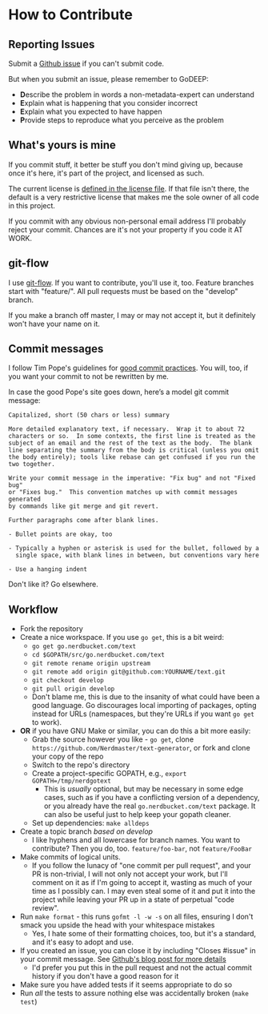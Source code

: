 # How to Contribute

## Reporting Issues

Submit a [Github issue](./issues) if you can't submit code.

But when you submit an issue, please remember to GoDEEP:

* **D**escribe the problem in words a non-metadata-expert can understand
* **E**xplain what is happening that you consider incorrect
* **E**xplain what you expected to have happen
* **P**rovide steps to reproduce what you perceive as the problem

## What's yours is mine

If you commit stuff, it better be stuff you don't mind giving up, because once
it's here, it's part of the project, and licensed as such.

The current license is [defined in the license file](./LICENSE.txt).  If that
file isn't there, the default is a very restrictive license that makes me the
sole owner of all code in this project.

If you commit with any obvious non-personal email address I'll probably reject
your commit.  Chances are it's not your property if you code it AT WORK.

## git-flow

I use [git-flow](https://github.com/nvie/gitflow).  If you want to contribute,
you'll use it, too.  Feature branches start with "feature/".  All pull requests
must be based on the "develop" branch.

If you make a branch off master, I may or may not accept it, but it definitely
won't have your name on it.

## Commit messages

I follow Tim Pope's guidelines for [good commit
practices](http://tbaggery.com/2008/04/19/a-note-about-git-commit-messages.html).
You will, too, if you want your commit to not be rewritten by me.

In case the good Pope's site goes down, here’s a model git commit message:

```
Capitalized, short (50 chars or less) summary

More detailed explanatory text, if necessary.  Wrap it to about 72
characters or so.  In some contexts, the first line is treated as the
subject of an email and the rest of the text as the body.  The blank
line separating the summary from the body is critical (unless you omit
the body entirely); tools like rebase can get confused if you run the
two together.

Write your commit message in the imperative: "Fix bug" and not "Fixed bug"
or "Fixes bug."  This convention matches up with commit messages generated
by commands like git merge and git revert.

Further paragraphs come after blank lines.

- Bullet points are okay, too

- Typically a hyphen or asterisk is used for the bullet, followed by a
  single space, with blank lines in between, but conventions vary here

- Use a hanging indent
```

Don't like it?  Go elsewhere.

## Workflow

* Fork the repository
* Create a nice workspace.  If you use `go get`, this is a bit weird:
  * `go get go.nerdbucket.com/text`
  * `cd $GOPATH/src/go.nerdbucket.com/text`
  * `git remote rename origin upstream`
  * `git remote add origin git@github.com:YOURNAME/text.git`
  * `git checkout develop`
  * `git pull origin develop`
  * Don't blame me, this is due to the insanity of what could have been a good
    language.  Go discourages local importing of packages, opting instead for
    URLs (namespaces, but they're URLs if you want `go get` to work).
* **OR** if you have GNU Make or similar, you can do this a bit more easily:
  * Grab the source however you like - `go get`, clone `https://github.com/Nerdmaster/text-generator`,
    or fork and clone your copy of the repo
  * Switch to the repo's directory
  * Create a project-specific GOPATH, e.g., `export GOPATH=/tmp/nerdgotext`
    * This is *usually* optional, but may be necessary in some edge cases, such
      as if you have a conflicting version of a dependency, or you already have
      the real `go.nerdbucket.com/text` package.  It can also be useful just
      to help keep your gopath cleaner.
  * Set up dependencies: `make alldeps`
* Create a topic branch *based on develop*
  * I like hyphens and all lowercase for branch names.  You want to contribute?
    Then you do, too.  `feature/foo-bar`, not `feature/FooBar`
* Make commits of logical units.
  * If you follow the lunacy of "one commit per pull request", and your PR is
    non-trivial, I will not only not accept your work, but I'll comment on it
    as if I'm going to accept it, wasting as much of your time as I possibly
    can.  I may even steal some of it and put it into the project while leaving
    your PR up in a state of perpetual "code review".
* Run `make format` - this runs `gofmt -l -w -s` on all files, ensuring I don't
  smack you upside the head with your whitespace mistakes
  * Yes, I hate some of their formatting choices, too, but it's a standard, and
    it's easy to adopt and use.
* If you created an issue, you can close it by including "Closes #issue" in
  your commit message. See [Github's blog post for more
  details](https://github.com/blog/1386-closing-issues-via-commit-messages)
  * I'd prefer you put this in the pull request and not the actual commit
    history if you don't have a good reason for it
* Make sure you have added tests if it seems appropriate to do so
* Run *all* the tests to assure nothing else was accidentally broken (`make test`)
